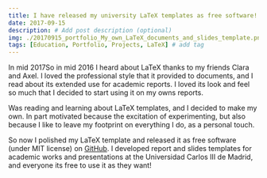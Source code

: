 ```yaml
---
title: I have released my university LaTeX templates as free software!
date: 2017-09-15
description: # Add post description (optional)
img: ./20170915_portfolio_My_own_LaTeX_documents_and_slides_template.png # Add image post (optional)
tags: [Education, Portfolio, Projects, LaTeX] # add tag
---
```


In mid 2017So in mid 2016 I heard about LaTeX thanks to my friends Clara and Axel. I loved the professional style that it provided to documents, and I read about its extended use for academic reports. I loved its look and feel so much that I decided to start using it on my owns reports.

Was reading and learning about LaTeX templates, and I decided to make my own. In part motivated because the excitation of experimenting, but also because I like to leave my footprint on everything I do, as a personal touch.

So now I polished my LaTeX template and released it as free software (under MIT license) on [GitHub](https://github.com/tairosonloa/UC3M_LaTeX_template/tree/e9289ab388543be4eaa85bb1a07eb38bb386e55a). I developed report and slides templates for academic works and presentations at the Universidad Carlos III de Madrid, and everyone its free to use it as they want!
